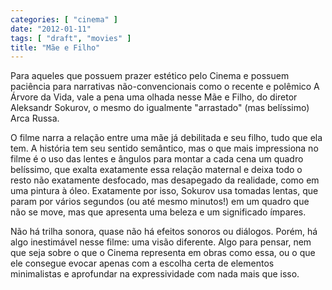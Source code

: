 ```yaml
---
categories: [ "cinema" ]
date: "2012-01-11"
tags: [ "draft", "movies" ]
title: "Mãe e Filho"
---
```

Para aqueles que possuem prazer estético pelo Cinema e possuem paciência
para narrativas não-convencionais como o recente e polêmico A Árvore
da Vida, vale a pena uma olhada nesse Mãe e Filho, do diretor Aleksandr
Sokurov, o mesmo do igualmente "arrastado" (mas belíssimo) Arca Russa.

O filme narra a relação entre uma mãe já debilitada e seu filho,
tudo que ela tem. A história tem seu sentido semântico, mas o que mais
impressiona no filme é o uso das lentes e ângulos para montar a cada
cena um quadro belíssimo, que exalta exatamente essa relação maternal e
deixa todo o resto não exatamente desfocado, mas desapegado da realidade,
como em uma pintura à óleo. Exatamente por isso, Sokurov usa tomadas
lentas, que param por vários segundos (ou até mesmo minutos!) em um
quadro que não se move, mas que apresenta uma beleza e um significado
ímpares.

Não há trilha sonora, quase não há efeitos sonoros ou
diálogos. Porém, há algo inestimável nesse filme: uma visão
diferente. Algo para pensar, nem que seja sobre o que o Cinema representa
em obras como essa, ou o que ele consegue evocar apenas com a escolha
certa de elementos minimalistas e aprofundar na expressividade com nada
mais que isso.

